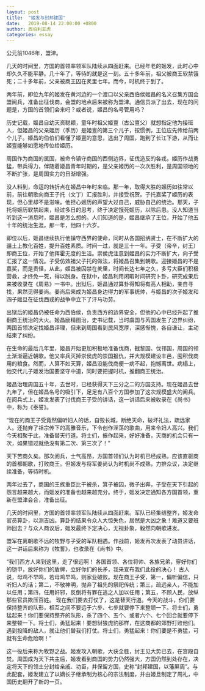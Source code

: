 ```yaml
---
layout: post
title:  "姬发与封邦建国"
date:   2019-08-14 22:00:00 +0800
author: 西伯利亚虎
categories: essay
---
```


公元前1046年，盟津。

几天的时间里，方国的首领率领军队陆续从四面赶来。已经年老的姬发，此时心中却久久不能平静。几十年了，等待的就是这一刻。五十多年前，祖父被商王软禁饿死；二十多年前，父亲被商王囚在羑里七年。而今，时机终于到了。

两年前，即位九年的姬发在黄河边的一个渡口以父亲西伯侯姬昌的名义召集方国会盟阅兵，准备出征伐商，会盟的地点后来被称为盟津。通信员派了出去，现在的问题是，方国的首领们会来吗？或者说，姬昌的名号管用吗？

历史记载，姬昌自幼天资聪颖，童年时祖父姬亶（古公亶父）就想指定他为接班人，但姬昌的父亲姬历（季历）是姬亶的第三个儿子，按惯例，王位应先传给前两个儿子。姬昌的伯伯们看懂了姬亶的意思，逃出了周国，跑到了长江下游，从而让姬亶能够如愿地传位给姬历。

周国作为商国的属国，被命令镇守商国的西侧边界，征伐造反的各戎。姬历作战勇猛，带兵得力，伴随着姬昌青年时期的，是父亲姬历的一次次胜利，是周国领地的不断扩张，是周国实力的日渐增强。

没人料到，命运的转折点在姬昌中年时来临。那一年，取得大胜的姬历如往常以前，前往朝歌向商王子托（文丁）汇报胜利，并接受祝贺。子托嘉奖了姬历的表现，但心里却不是滋味。他担心姬历的声望大过自己，威胁自己的统治。那天，子托将姬历软禁起来，经过多日的思考，终于决定饿死姬历，以除后患。没人知道当听到这一消息时，姬昌是怎么想的。人们知道的是，姬昌继承了王位，开始了他五十年的统治生涯。那一年，他四十六岁。

即位以后，姬昌继续执行他镇守西界的使命，同时从各国招纳贤士，在不断扩大的疆土上教化百姓，提升百姓素质。时间一过，就是三十一年。子受（帝辛，纣王）即商王位，开始了他挥霍无度的生活。崇侯虎注意到姬昌的实力不断扩大，向子受汇报了这一情况。子受仿效祖父子托的做法，将姬昌召集到朝歌。迎接姬昌的不是嘉奖，而是责怪，从此，姬昌被囚禁在羑里，时间长达七年之久，多亏大臣们积极营救，才终免一死，得以脱身。在狱中，姬昌利用闲暇时间研究卜卦，研究成果后来被收录在《周易》一书中。出狱后，姬昌通过算卦得知将有高人相助，亲自寻找，果然觅得姜尚。姜尚后来成为姬昌身边得力的军事统帅，与姬昌的次子姬发和四子姬旦在征伐西戎的战争中立下了汗马功劳。

出狱后的姬昌仍被任命为西伯侯，负责西方的边界安全，但他的心中已经升起了推翻商王统治的大火。姬昌励精图治，史书记载，当时虞国与芮国发生了边界纠纷，两国首领决定找姬昌评理，但来到周国看到民风宽厚，深感惭愧，各自谦让，主动结束了纠纷。

在生命的最后几年里，姬昌开始更加积极地准备伐商，戡黎国、伐邗国，周国的领土渐渐逼近朝歌。他又率兵灭掉崇侯虎的崇国报仇，并大规模建设丰邑，囤积伐商用的粮食。然而，人算不如天算，姬昌没能伐商便一病不起，抱憾离世。病榻上，他交代儿子姬发治国要坚守中道，同时要把握时机，推翻商王统治。

姬昌治理周国五十年，去世时，已经获得天下三分之二的方国支持。现在姬昌去世九年了，但在姬昌名号的吸引下，足足有八百个方国参加了这次规模盛大的阅兵。在阅兵式上，姬发发表了讨伐商王子受的讲话，这一讲话后来被收录在《尚书》中，称为《泰誓》。

“现在的商王子受竟然偏听妇人的话，自毁长城，断绝天命，破坏礼法，疏远家人。还抛弃了祖宗传下的高雅音乐，下令创作淫荡的歌曲，用来令妇人高兴。我们今天相聚于此，准备替天行道。将士们，振作起来，好好准备，灭商的机会只有一次，如果错过就绝没有第二次、第三次了！”

天下苦商久矣。那次阅兵，士气高昂，方国首领们认为时机已经成熟，应该直驱商的首都朝歌，打败商王。但姬发与将军姜尚认为时机尚不成熟，力排众议，决定继续准备，等待时机。

两年过去了，商国的王族重臣比干被杀，箕子被囚，微子出奔，子受在天下引起的怨言越来越大，而姬发的准备也越来越充分。终于，姬发决定通知各方国首领，重新在盟津会合，准备出征。

几天的时间里，方国的首领率领军队陆续从四面赶来。军队已经集结整齐，姬发命官员算卦，以测吉凶。算卦的结果令众人大惊失色，居然是大凶之象！难道又要班师回去？与众人商议后，姬发最终下定决心，无视卦象，毅然向朝歌进发。

盟军在离朝歌不远的牧野与子受的军队相遇。作战前，姬发再次发表了动员讲话，这一讲话后来称为《牧誓》，也收录在《尚书》中。

“我们西方人来到这里，走了很远啊！
各国首领、各位将帅、各族兄弟，穿好你们的铠甲，放好你们的盾牌，立好你们的长矛，我来宣布我们此役的决心！
古人说，母鸡不早鸣，若母鸡早鸣，则家业破败。现在商王子受，第一，偏听偏信，只听妇人的话；第二，不敬神明，抛弃了祖先的祭祀传统；第三，疏远亲人，不能加以任用；第四，任用奸邪，反倒将有罪在逃之人加以任用；第五，不顾人民，放纵那些官员欺压百姓。
现在我们要去打仗了，这是替天行道。今天的战斗，你们要保持整齐的队形，相互之间不要远于六步、七步就要停下来整顿一下。将士们，勇猛起来！你们要保持整齐的队形，杀了四个、五个、或者六个、七个回合就要停下来整顿一下。将士们，勇猛起来！要想豺狼虎豹那样，在这商都的郊野打败他们。遇到投降的敌人，就让他们替我们打仗。将士们，勇猛起来！你们要是不勇猛，可就有生命危险啊！”

这一役后来称为牧野之战。姬发攻入朝歌，大获全胜，纣王见大势已去，在宫殿自焚。周国成为天下共主后，姬发看到商国的势力仍然强大，方国仍然到处存在，决定将天下的领土分封给亲戚、功臣，并保留方国，史称“封邦建国，以藩屏周”。与此配套，姬发建立了以嫡长子继承制为核心的宗法制度，并由姬旦制定了周礼，中国历史翻开了新的一页。